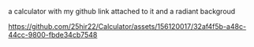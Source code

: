 a calculator with my github link attached to it and a radiant backgroud


https://github.com/25hir22/Calculator/assets/156120017/32af4f5b-a48c-44cc-9800-fbde34cb7548

